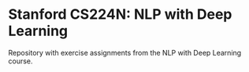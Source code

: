 # Stanford CS224N: NLP with Deep Learning

Repository with exercise assignments from the NLP with Deep Learning course.
